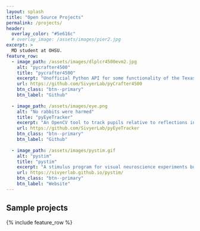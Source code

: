 ```yaml
---
layout: splash
title: "Open Source Projects"
permalink: /projects/
header:
  overlay_color: "#5e616c"
  # overlay_image: /assets/images/pier2.jpg
excerpt: >
  MD student at OHSU.
feature_row:
  - image_path: /assets/images/dlplcr4500evm2.jpg
    alt: "pycrafter4500"
    title: "pycrafter4500"
    excerpt: "Unofficial Python API for some functionality of the Texas Instruments Lightcrafter 4500. Capable of frame rates in excess of 180 Hz, used to project images onto flat mount retinas."
    url: https://github.com/SivyerLab/pyCrafter4500
    btn_class: "btn--primary"
    btn_label: "Github"
    
  - image_path: /assets/images/eye.png
    alt: "No rabbits were harmed"
    title: "pyEyeTracker"
    excerpt: "An OpenCV tool to track pupils relative to reflections in close up videos of rabbit eyes."
    url: https://github.com/SivyerLab/pyEyeTracker
    btn_class: "btn--primary"
    btn_label: "Github"      
    
  - image_path: /assets/images/pystim.gif
    alt: "pystim"
    title: "pystim"
    excerpt: "A stimulus program for visual neuroscience experiments built on Psychopy."
    url: https://sivyerlab.github.io/pystim/
    btn_class: "btn--primary"
    btn_label: "Website"
---
```


## Sample projects


{% include feature_row %}

